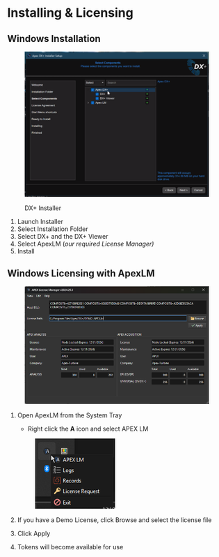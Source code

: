 # Installing & Licensing

## Windows Installation

<figure><img src="../dxplus-doc/src/.gitbook/assets/installer.png" alt=""><figcaption><p>DX+ Installer</p></figcaption></figure>

1. Launch Installer
2. Select Installation Folder
3. Select DX+ and the DX+ Viewer
4. Select ApexLM (_our required License Manager)_
5. Install

## Windows Licensing with ApexLM

<figure><img src="../dxplus-doc/src/.gitbook/assets/ALMwindow.png" alt=""><figcaption></figcaption></figure>

1.  Open ApexLM from the System Tray

    * Right click the **A** icon and select APEX LM

    <figure><img src="../dxplus-doc/src/.gitbook/assets/ALMtasktraymenu.png" alt=""><figcaption></figcaption></figure>
2. If you have a Demo License, click Browse and select the license file
3. Click Apply
4. Tokens will become available for use
